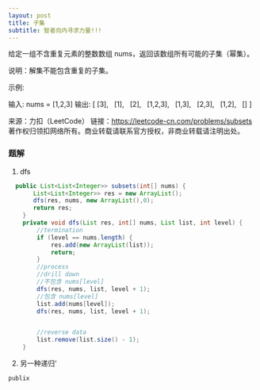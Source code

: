 ```yaml
---
layout: post
title: 子集
subtitle: 智者向内寻求力量!!! 
---
```

给定一组不含重复元素的整数数组 nums，返回该数组所有可能的子集（幂集）。

说明：解集不能包含重复的子集。

示例:

输入: nums = [1,2,3]
输出:
[
  [3],
  [1],
  [2],
  [1,2,3],
  [1,3],
  [2,3],
  [1,2],
  []
]

来源：力扣（LeetCode）
链接：https://leetcode-cn.com/problems/subsets
著作权归领扣网络所有。商业转载请联系官方授权，非商业转载请注明出处。
### 题解
1. dfs

~~~ java
  public List<List<Integer>> subsets(int[] nums) {
       List<List<Integer>> res = new ArrayList();
       dfs(res, nums, new ArrayList(),0);
       return res; 
    }
    private void dfs(List res, int[] nums, List list, int level) {
        //termination
        if (level == nums.length) {
            res.add(new ArrayList(list));
            return;
        }
        //process
        //drill down
        //不包含 nums[level]
        dfs(res, nums, list, level + 1);
        //包含 nums[level]
        list.add(nums[level]);
        dfs(res, nums, list, level + 1);


        //reverse data
        list.remove(list.size() - 1);
    }
~~~

2. 另一种递归'

~~~ java
publix